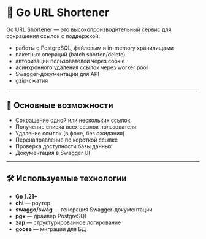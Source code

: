 # 📌 Go URL Shortener

Go URL Shortener — это высокопроизводительный сервис для сокращения ссылок с поддержкой:
- работы с PostgreSQL, файловым и in-memory хранилищами
- пакетных операций (batch shorten/delete)
- авторизации пользователей через cookie
- асинхронного удаления ссылок через worker pool
- Swagger-документации для API
- gzip-сжатия

---

## 🚀 Основные возможности
- Сокращение одной или нескольких ссылок
- Получение списка всех ссылок пользователя
- Удаление ссылок (в фоне, без ожидания)
- Перенаправление по короткой ссылке
- Проверка доступности базы данных
- Документация в Swagger UI

---

## 🛠 Используемые технологии
- **Go 1.21+**
- **chi** — роутер
- **swaggo/swag** — генерация Swagger-документации
- **pgx** — драйвер PostgreSQL
- **zap** — структурированное логирование
- **goose** — миграции для БД
